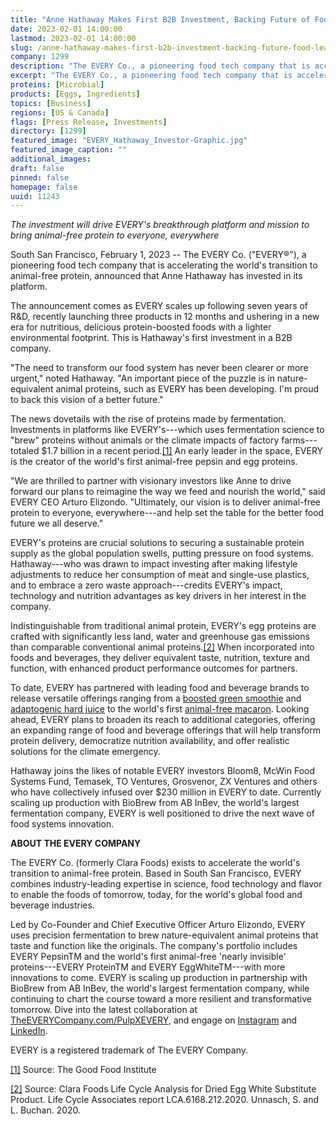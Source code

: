 ```yaml
---
title: "Anne Hathaway Makes First B2B Investment, Backing Future of Food Leader The Every Co."
date: 2023-02-01 14:00:00
lastmod: 2023-02-01 14:00:00
slug: /anne-hathaway-makes-first-b2b-investment-backing-future-food-leader-every-co
company: 1299
description: "The EVERY Co., a pioneering food tech company that is accelerating the world’s transition to animal-free protein, announced that Anne Hathaway has invested in its platform."
excerpt: "The EVERY Co., a pioneering food tech company that is accelerating the world’s transition to animal-free protein, announced that Anne Hathaway has invested in its platform."
proteins: [Microbial]
products: [Eggs, Ingredients]
topics: [Business]
regions: [US & Canada]
flags: [Press Release, Investments]
directory: [1299]
featured_image: "EVERY_Hathaway_Investor-Graphic.jpg"
featured_image_caption: ""
additional_images:
draft: false
pinned: false
homepage: false
uuid: 11243
---
```

*The investment will drive EVERY's breakthrough platform and mission to
bring animal-free protein to everyone, everywhere*

South San Francisco, February 1, 2023 -- The EVERY Co. (\"EVERY®\"), a
pioneering food tech company that is accelerating the world's transition
to animal-free protein, announced that Anne Hathaway has invested in its
platform.

The announcement comes as EVERY scales up following seven years of R&D,
recently launching three products in 12 months and ushering in a new era
for nutritious, delicious protein-boosted foods with a lighter
environmental footprint. This is Hathaway's first investment in a B2B
company.

"The need to transform our food system has never been clearer or more
urgent," noted Hathaway. "An important piece of the puzzle is in
nature-equivalent animal proteins, such as EVERY has been developing.
I'm proud to back this vision of a better future."

The news dovetails with the rise of proteins made by fermentation.
Investments in platforms like EVERY's---which uses fermentation science
to "brew" proteins without animals or the climate impacts of factory
farms---totaled \$1.7 billion in a recent period.[\[1\]](#_ftn1) An
early leader in the space, EVERY is the creator of the world's first
animal-free pepsin and egg proteins.

"We are thrilled to partner with visionary investors like Anne to drive
forward our plans to reimagine the way we feed and nourish the world,"
said EVERY CEO Arturo Elizondo. "Ultimately, our vision is to deliver
animal-free protein to everyone, everywhere---and help set the table for
the better food future we all deserve."

EVERY's proteins are crucial solutions to securing a sustainable protein
supply as the global population swells, putting pressure on food
systems. Hathaway---who was drawn to impact investing after making
lifestyle adjustments to reduce her consumption of meat and single-use
plastics, and to embrace a zero waste approach---credits EVERY's impact,
technology and nutrition advantages as key drivers in her interest in
the company.

Indistinguishable from traditional animal protein, EVERY's egg proteins
are crafted with significantly less land, water and greenhouse gas
emissions than comparable conventional animal proteins.[\[2\]](#_ftn2)
When incorporated into foods and beverages, they deliver equivalent
taste, nutrition, texture and function, with enhanced product
performance outcomes for partners.

To date, EVERY has partnered with leading food and beverage brands to
release versatile offerings ranging from a [boosted green
smoothie](https://www.businesswire.com/news/home/20211109005553/en/The-EVERY-Company-and-Pressed-Partner-to-Change-the-Protein-Paradigm-Serving-World%E2%80%99s-First-Animal-Free-Animal-Protein-Smoothie)
and [adaptogenic hard
juice](https://www.businesswire.com/news/home/20221012005442/en/The-EVERY-Co.-Enters-260B-Beverage-Alcohol-Market-With-Launch-of-World%E2%80%99s-First-Protein-Boosted-Hard-Juice-Powering-New-Product-Line-By-Pulp-Culture)
to the world's first [animal-free
macaron](https://www.businesswire.com/news/home/20220322006214/en/The-EVERY-Co.-Debuts-The-World%E2%80%99s-First-Egg-White-Made-Without-a-Chicken).
Looking ahead, EVERY plans to broaden its reach to additional
categories, offering an expanding range of food and beverage offerings
that will help transform protein delivery, democratize nutrition
availability, and offer realistic solutions for the climate emergency.

Hathaway joins the likes of notable EVERY investors Bloom8, McWin Food
Systems Fund, Temasek, TO Ventures, Grosvenor, ZX Ventures and others
who have collectively infused over \$230 million in EVERY to date.
Currently scaling up production with BioBrew from AB InBev, the world's
largest fermentation company, EVERY is well positioned to drive the next
wave of food systems innovation. 

**ABOUT THE EVERY COMPANY**

The EVERY Co. (formerly Clara Foods) exists to accelerate the world's
transition to animal-free protein. Based in South San Francisco, EVERY
combines industry-leading expertise in science, food technology and
flavor to enable the foods of tomorrow, today, for the world's global
food and beverage industries.

Led by Co-Founder and Chief Executive Officer Arturo Elizondo, EVERY
uses precision fermentation to brew nature-equivalent animal proteins
that taste and function like the originals. The company's portfolio
includes EVERY PepsinTM and the world's first animal-free 'nearly
invisible' proteins---EVERY ProteinTM and EVERY EggWhiteTM---with more
innovations to come. EVERY is scaling up production in partnership with
BioBrew from AB InBev, the world's largest fermentation company, while
continuing to chart the course toward a more resilient and
transformative tomorrow. Dive into the latest collaboration at
[TheEVERYCompany.com/PulpXEVERY](http://theeverycompany.com/PulpXEVERY),
and engage on [Instagram](https://www.instagram.com/theeverycompany/)
and [LinkedIn](https://www.linkedin.com/company/clara-foods).

EVERY is a registered trademark of The EVERY Company.

[\[1\]](#_ftnref1) Source: The Good Food Institute

[\[2\]](#_ftnref2) Source: Clara Foods Life Cycle Analysis for Dried Egg
White Substitute Product. Life Cycle Associates report
LCA.6168.212.2020. Unnasch, S. and L. Buchan. 2020. 
